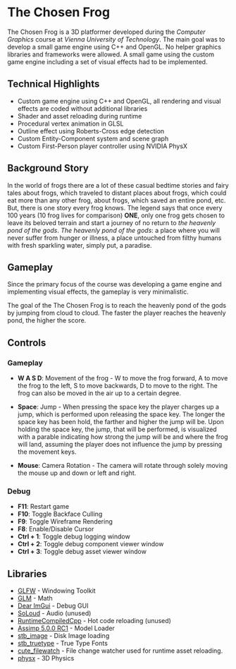 # The Chosen Frog
The Chosen Frog is a 3D platformer developed during the _Computer Graphics_ course at _Vienna University of Technology_. The main goal was to develop a small game engine using C++ and OpenGL. No helper graphics libraries and frameworks were allowed. A small game using the custom game engine including a set of visual effects had to be implemented.

## Technical Highlights
- Custom game engine using C++ and OpenGL, all rendering and visual effects are coded without additional libraries
- Shader and asset reloading during runtime
- Procedural vertex animation in GLSL
- Outline effect using Roberts-Cross edge detection
- Custom Entity-Component system and scene graph 
- Custom First-Person player controller using NVIDIA PhysX


## Background Story
In the world of frogs there are a lot of these casual bedtime stories and fairy tales about frogs, which traveled to distant places about frogs, which could eat more than any other frog, about frogs, which saved an entire pond, etc. But, there is one story every frog knows.
The legend says that once every 100 years (10 frog lives for comparison) **ONE**, only one frog gets chosen to leave its beloved terrain and start a journey of no return to *the heavenly pond of the gods*.
*The heavenly pond of the gods*: a place where you will never suffer from hunger or illness, a place untouched from filthy humans with fresh sparkling water, simply put, a paradise.

## Gameplay
Since the primary focus of the course was developing a game engine and implementing visual effects, the gameplay is very minimalistic.

The goal of the The Chosen Frog is to reach the heavenly pond of the gods by jumping from cloud to cloud.
The faster the player reaches the heavenly pond, the higher the score.


## Controls
### Gameplay
- **W A S D**: Movement of the frog - W to move the frog forward, A to move the frog to the left, S to move backwards, D to move to the right. The frog can also be moved in the air up to a certain degree.

- **Space**: Jump - When pressing the space key the player charges up a jump, which is performed upon releasing the space key. The longer the space key has been hold, the farther and higher the jump will be.
Upon holding the space key, the jump, that will be performed, is visualized with a parable indicating how strong the jump will be and where the frog will land, assuming the player does not influence the jump by pressing the movement keys.

- **Mouse**: Camera Rotation - The camera will rotate through solely moving the mouse up and down or left and right.

### Debug
- **F11**: Restart game
- **F10**: Toggle Backface Culling
- **F9**: Toggle Wireframe Rendering
- **F8**: Enable/Disable Cursor
- **Ctrl + 1**: Toggle debug logging window
- **Ctrl + 2**: Toggle debug component viewer window
- **Ctrl + 3**: Toggle debug asset viewer window



## Libraries
- [GLFW](https://www.glfw.org/) - Windowing Toolkit
- [GLM](https://github.com/g-truc/glm) - Math
- [Dear ImGui](https://github.com/ocornut/imgui) - Debug GUI
- [SoLoud](https://github.com/jarikomppa/soloud) - Audio (unused)
- [RuntimeCompiledCpp](https://github.com/RuntimeCompiledCPlusPlus/RuntimeCompiledCPlusPlus) - Hot code reloading (unused)
- [Assimp 5.0.0 RC1](https://github.com/assimp/assimp) - Model Loader
- [stb_image](https://github.com/nothings/stb) - Disk Image loading
- [stb_truetype](https://github.com/nothings/stb) - True Type Fonts
- [cute_filewatch](https://github.com/RandyGaul/cute_headers) - File change watcher used for runtime asset reloading.
- [physx](https://developer.nvidia.com/physx-sdk) - 3D Physics